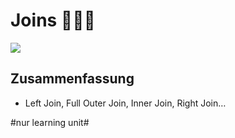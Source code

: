 # Joins 🧑‍🤝‍🧑

![][image-1]

## Zusammenfassung
- Left Join, Full Outer Join, Inner Join, Right Join…

[image-1]:	assets/Bildschirm%C2%ADfoto%202023-01-02%20um%2013.38.39.png

#nur learning unit#